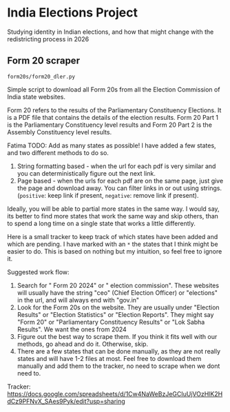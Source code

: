 # India Elections Project

Studying identity in Indian elections, and how that might change with the redistricting process in 2026

## Form 20 scraper

`form20s/form20_dler.py`

Simple script to download all Form 20s from all the Election Commission of India state websites.

Form 20 refers to the results of the Parliamentary Constituency Elections. It is a PDF file that contains the details of the election results. Form 20 Part 1 is the Parliamentary Constituency level results and Form 20 Part 2 is the Assembly Constituency level results.

Fatima TODO: Add as many states as possible! I have added a few states, and two different methods to do so.   

1. String formatting based - when the url for each pdf is very similar and you can deterministically figure out the next link. 
2. Page based - when the urls for each pdf are on the same page, just give the page and download away. You can filter links in or out using strings. (`positive`: keep link if present, `negative`: remove link if present).

Ideally, you will be able to partial more states in the same way. I would say, its better to find more states that work the same way and skip others, than to spend a long time on a single state that works a little differently.

Here is a small tracker to keep track of which states have been added and which are pending. I have marked with an `*` the states that I think might be easier to do. This is based on nothing but my intuition, so feel free to ignore it.

Suggested work flow:

1. Search for "<state> Form 20 2024" or "<state> election commission". These websites will usually have the string "ceo" (Chief Election Officer) or "elections" in the url, and will always end with "gov.in"
1. Look for the Form 20s on the website. They are usually under "Election Results" or "Election Statistics" or "Election Reports". They might say "Form 20" or "Parliamentary Constituency Results" or "Lok Sabha Results". We want the ones from 2024
1. Figure out the best way to scrape them. If you think it fits well with our methods, go ahead and do it. Otherwise, skip.
1. There are a few states that can be done manually, as they are not really states and will have 1-2 files at most. Feel free to download them manually and add them to the tracker, no need to scrape when we dont need to.

Tracker:
https://docs.google.com/spreadsheets/d/1Cw4NaWeBzJeGCIuUjVOzHlK2HdCz9PFNvX_SAes9Pyk/edit?usp=sharing
